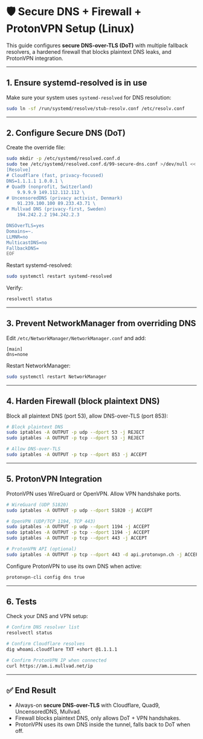 # 🛡️ Secure DNS + Firewall + ProtonVPN Setup (Linux)

This guide configures **secure DNS-over-TLS (DoT)** with multiple fallback resolvers, a hardened firewall that blocks plaintext DNS leaks, and ProtonVPN integration.

---

## 1. Ensure systemd-resolved is in use

Make sure your system uses `systemd-resolved` for DNS resolution:

```bash
sudo ln -sf /run/systemd/resolve/stub-resolv.conf /etc/resolv.conf
```

---

## 2. Configure Secure DNS (DoT)

Create the override file:

```bash
sudo mkdir -p /etc/systemd/resolved.conf.d
sudo tee /etc/systemd/resolved.conf.d/99-secure-dns.conf >/dev/null <<'EOF'
[Resolve]
# Cloudflare (fast, privacy-focused)
DNS=1.1.1.1 1.0.0.1 \
# Quad9 (nonprofit, Switzerland)
    9.9.9.9 149.112.112.112 \
# UncensoredDNS (privacy activist, Denmark)
    91.239.100.100 89.233.43.71 \
# Mullvad DNS (privacy-first, Sweden)
    194.242.2.2 194.242.2.3

DNSOverTLS=yes
Domains=~.
LLMNR=no
MulticastDNS=no
FallbackDNS=
EOF
```

Restart systemd-resolved:

```bash
sudo systemctl restart systemd-resolved
```

Verify:

```bash
resolvectl status
```

---

## 3. Prevent NetworkManager from overriding DNS

Edit `/etc/NetworkManager/NetworkManager.conf` and add:

```
[main]
dns=none
```

Restart NetworkManager:

```bash
sudo systemctl restart NetworkManager
```

---

## 4. Harden Firewall (block plaintext DNS)

Block all plaintext DNS (port 53), allow DNS-over-TLS (port 853):

```bash
# Block plaintext DNS
sudo iptables -A OUTPUT -p udp --dport 53 -j REJECT
sudo iptables -A OUTPUT -p tcp --dport 53 -j REJECT

# Allow DNS-over-TLS
sudo iptables -A OUTPUT -p tcp --dport 853 -j ACCEPT
```

---

## 5. ProtonVPN Integration

ProtonVPN uses WireGuard or OpenVPN. Allow VPN handshake ports.

```bash
# WireGuard (UDP 51820)
sudo iptables -A OUTPUT -p udp --dport 51820 -j ACCEPT

# OpenVPN (UDP/TCP 1194, TCP 443)
sudo iptables -A OUTPUT -p udp --dport 1194 -j ACCEPT
sudo iptables -A OUTPUT -p tcp --dport 1194 -j ACCEPT
sudo iptables -A OUTPUT -p tcp --dport 443 -j ACCEPT

# ProtonVPN API (optional)
sudo iptables -A OUTPUT -p tcp --dport 443 -d api.protonvpn.ch -j ACCEPT
```

Configure ProtonVPN to use its own DNS when active:

```bash
protonvpn-cli config dns true
```

---

## 6. Tests

Check your DNS and VPN setup:

```bash
# Confirm DNS resolver list
resolvectl status

# Confirm Cloudflare resolves
dig whoami.cloudflare TXT +short @1.1.1.1

# Confirm ProtonVPN IP when connected
curl https://am.i.mullvad.net/ip
```

---

## ✅ End Result

- Always-on **secure DNS-over-TLS** with Cloudflare, Quad9, UncensoredDNS, Mullvad.  
- Firewall blocks plaintext DNS, only allows DoT + VPN handshakes.  
- ProtonVPN uses its own DNS inside the tunnel, falls back to DoT when off.
